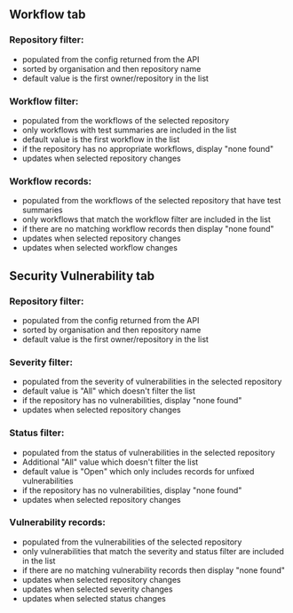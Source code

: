 ## Workflow tab
### Repository filter:
- populated from the config returned from the API
- sorted by organisation and then repository name
- default value is the first owner/repository in the list

### Workflow filter:
- populated from the workflows of the selected repository
- only workflows with test summaries are included in the list
- default value is the first workflow in the list
- if the repository has no appropriate workflows, display "none found"
- updates when selected repository changes

### Workflow records:
- populated from the workflows of the selected repository that have test summaries
- only workflows that match the workflow filter are included in the list
- if there are no matching workflow records then display "none found"
- updates when selected repository changes
- updates when selected workflow changes
 
## Security Vulnerability tab
### Repository filter:
- populated from the config returned from the API
- sorted by organisation and then repository name
- default value is the first owner/repository in the list

### Severity filter:
- populated from the severity of vulnerabilities in the selected repository
- default value is "All" which doesn't filter the list
- if the repository has no vulnerabilities, display "none found"
- updates when selected repository changes

### Status filter:
- populated from the status of vulnerabilities in the selected repository
- Additional "All" value which doesn't filter the list
- default value is "Open" which only includes records for unfixed vulnerabilities
- if the repository has no vulnerabilities, display "none found"
- updates when selected repository changes

### Vulnerability records:
- populated from the vulnerabilities of the selected repository
- only vulnerabilities that match the severity and status filter are included in the list
- if there are no matching vulnerability records then display "none found"
- updates when selected repository changes
- updates when selected severity changes
- updates when selected status changes